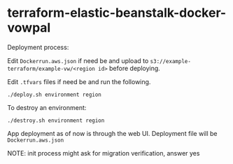 # terraform-elastic-beanstalk-docker-vowpal


Deployment process:

Edit `Dockerrun.aws.json` if need be and upload to `s3://example-terraform/example-vw/<region id>` before deploying. 

Edit `.tfvars` files if need be and run the following.

`./deploy.sh environment region`


To destroy an environment:

`./destroy.sh environment region`

App deployment as of now is through the web UI. Deployment file will be `Dockerrun.aws.json`

NOTE: init process might ask for migration verification, answer yes 
